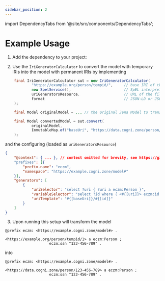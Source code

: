 ```yaml
---
sidebar_position: 2
---
```

import DependencyTabs from '@site/src/components/DependencyTabs';

# Example Usage

1. Add the dependency to your project:

<DependencyTabs
groupId="zone.cogni.semanticz"
artifactId="semanticz-connectors-spring"
version="2.0.0"
/>

2. Use the `IriGeneratorCalculator` to convert the model with temporary IRIs into the model with permanent IRIs by implementing

```java
    final IriGeneratorCalculator sut = new IriGeneratorCalculator(
            "https://example.org/person/tempid/",     // base IRI of the temporary resources
            new SpelService(),                        // SpEL interpreter for IRI template
            uriGeneratorsResource,                    // URL of the file/resource with generators configuration
            format                                    // JSON-LD or JSON5
    );

    final Model originalModel = ... // the original Jena Model to transform

    final Model convertedModel = sut.convert(
            originalModel, 
            ImmutableMap.of("baseUri", "https://data.cogni.zone/person/") // constant variables for IRI construction
    );
```

and the configuring (loaded as `uriGeneratorsResource`)

```json
{
    "@context": { ... }, // context omitted for brevity, see https://github.com/cognizone/semanticz-irigenerator/blob/develop/src/main/resources/context.json
    "prefixes": [{
        "prefix-name": "eczm",
        "namespace": "https://example.cogni.zone/model#"
    }],
    "generators": [
        {
            "uriSelector": "select ?uri { ?uri a eczm:Person }",
            "variableSelector": "select ?id where { <#{[uri]}> eczm:id ?id }",
            "uriTemplate": "#{[baseUri]}/#{[id]}"
        }
    ]
}
``` 

3. Upon running this setup will transform the model

```turtle
@prefix eczm: <https://example.cogni.zone/model#> .

<https://example.org/person/tempid/1> a eczm:Person ;
                    eczm:ssn "123-456-789" .
```

into

```turtle
@prefix eczm: <https://example.cogni.zone/model#> .

<https://data.cogni.zone/person/123-456-789> a eczm:Person ;
                    eczm:ssn "123-456-789" .
```